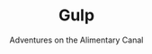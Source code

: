 ---
title: "Gulp"
slug: "gulp"
subtitle: "Adventures on the Alimentary Canal"
publisher: "W. W. Norton & Company"
published: "2013"
asin: "0393081575"
authors: 
  - mary-roach
started: "2013-04-21"
start_year: "2013"
finished: "2013-04-29"
---
